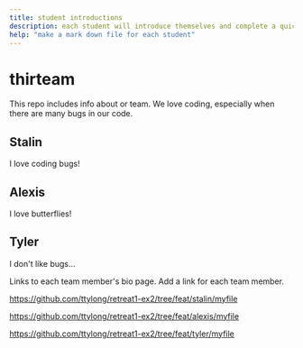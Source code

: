 ```yaml
---
title: student introductions
description: each student will introduce themselves and complete a quick bio
help: "make a mark down file for each student"
---
```


# thirteam

This repo includes info about or team. We love coding, especially when there are many bugs in our code. 

## Stalin

I love coding bugs!

## Alexis

I love butterflies!

## Tyler

I don't like bugs...

Links to each team member's bio page. Add a link for each team member.

https://github.com/ttylong/retreat1-ex2/tree/feat/stalin/myfile

https://github.com/ttylong/retreat1-ex2/tree/feat/alexis/myfile

https://github.com/ttylong/retreat1-ex2/tree/feat/tyler/myfile
